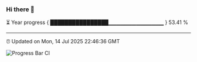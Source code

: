 ### Hi there 👋

⏳ Year progress { ████████████████▁▁▁▁▁▁▁▁▁▁▁▁▁▁ } 53.41 %

---

⏰ Updated on Mon, 14 Jul 2025 22:46:36 GMT

![Progress Bar CI](https://github.com/IshwaranRudhara/GIT-ACTION/workflows/Progress%20Bar%20CI/badge.svg)
